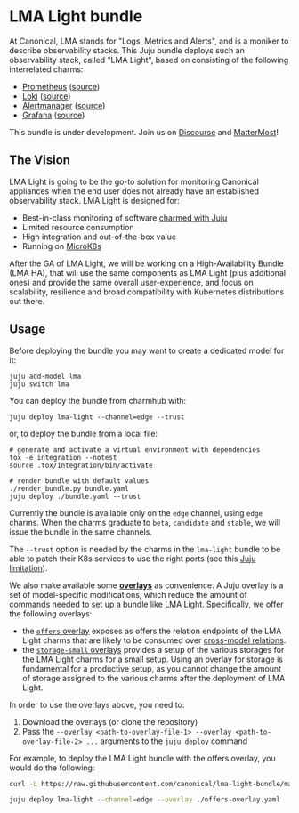 # LMA Light bundle

At Canonical, LMA stands for "Logs, Metrics and Alerts", and is a moniker to describe observability stacks.
This Juju bundle deploys such an observability stack, called "LMA Light", based on consisting of the following interrelated charms:

- [Prometheus](https://charmhub.io/prometheus-k8s) ([source](https://github.com/canonical/prometheus-operator))
- [Loki](https://charmhub.io/loki-k8s) ([source](https://github.com/canonical/loki-operator))
- [Alertmanager](https://charmhub.io/alertmanager-k8s) ([source](https://github.com/canonical/alertmanager-operator))
- [Grafana](https://charmhub.io/grafana-k8s) ([source](https://github.com/canonical/grafana-operator))

This bundle is under development.
Join us on [Discourse](https://discourse.charmhub.io/t/logs-metrics-and-alerts-lma-2/5132) and [MatterMost](https://chat.charmhub.io/charmhub/channels/juju)!

## The Vision

LMA Light is going to be the go-to solution for monitoring Canonical appliances when the end user does not already have an established observability stack.
LMA Light is designed for:

* Best-in-class monitoring of software [charmed with Juju](https://juju.is)
* Limited resource consumption
* High integration and out-of-the-box value
* Running on [MicroK8s](https://microk8s.io/)

After the GA of LMA Light, we will be working on a High-Availability Bundle (LMA HA), that will use the same components as LMA Light (plus additional ones) and provide the same overall user-experience, and focus on scalability, resilience and broad compatibility with Kubernetes distributions out there.

## Usage

Before deploying the bundle you may want to create a dedicated model for it:

```shell
juju add-model lma
juju switch lma
```

You can deploy the bundle from charmhub with:

```shell
juju deploy lma-light --channel=edge --trust
```

or, to deploy the bundle from a local file:

```shell
# generate and activate a virtual environment with dependencies
tox -e integration --notest
source .tox/integration/bin/activate

# render bundle with default values
./render_bundle.py bundle.yaml
juju deploy ./bundle.yaml --trust
```

Currently the bundle is available only on the `edge` channel, using `edge` charms.
When the charms graduate to `beta`, `candidate` and `stable`, we will issue the bundle in the same channels.

The `--trust` option is needed by the charms in the `lma-light` bundle to be able to patch their K8s services to use the right ports (see this [Juju limitation](https://bugs.launchpad.net/juju/+bug/1936260)).

We also make available some [**overlays**](https://juju.is/docs/sdk/bundle-reference) as convenience.
A Juju overlay is a set of model-specific modifications, which reduce the amount of commands needed to set up a bundle like LMA Light.
Specifically, we offer the following overlays:

* the [`offers` overlay](./overlays/offers-overlay.yaml) exposes as offers the relation endpoints of the LMA Light charms that are likely to be consumed over [cross-model relations](https://juju.is/docs/olm/cross-model-relations).
* the [`storage-small` overlays](./overlays/storage-small-overlay.yaml) provides a setup of the various storages for the LMA Light charms for a small setup.
  Using an overlay for storage is fundamental for a productive setup, as you cannot change the amount of storage assigned to the various charms after the deployment of LMA Light.

In order to use the overlays above, you need to:

1. Download the overlays (or clone the repository)
2. Pass the `--overlay <path-to-overlay-file-1> --overlay <path-to-overlay-file-2> ...` arguments to the `juju deploy` command

For example, to deploy the LMA Light bundle with the offers overlay, you would do the following:

```sh
curl -L https://raw.githubusercontent.com/canonical/lma-light-bundle/main/overlays/offers-overlay.yaml -O

juju deploy lma-light --channel=edge --overlay ./offers-overlay.yaml
```
